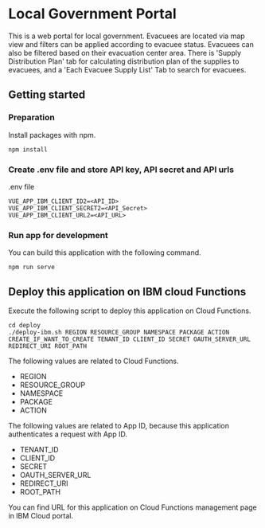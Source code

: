 Local Government Portal
=======================

This is a web portal for local government. Evacuees are located via map view and filters can be applied according to evacuee status. Evacuees can also be filtered based on their evacuation center area. There is 'Supply Distribution Plan' tab for calculating distribution plan of the supplies to evacuees, and a 'Each Evacuee Supply List' Tab to search for evacuees.


## Getting started

### Preparation

Install packages with npm.

```
npm install
```

### Create .env file and store API key, API secret and API urls

.env file
```
VUE_APP_IBM_CLIENT_ID2=<API_ID>
VUE_APP_IBM_CLIENT_SECRET2=<API_Secret>
VUE_APP_IBM_CLIENT_URL2=<API_URL>
```

### Run app for development

You can build this application with the following command.

```
npm run serve
```


## Deploy this application on IBM cloud Functions

Execute the following script to deploy this application on Cloud Functions.

```
cd deploy
./deploy-ibm.sh REGION RESOURCE_GROUP NAMESPACE PACKAGE ACTION CREATE_IF_WANT_TO_CREATE TENANT_ID CLIENT_ID SECRET OAUTH_SERVER_URL REDIRECT_URI ROOT_PATH

```

The following values are related to Cloud Functions.

* REGION
* RESOURCE_GROUP
* NAMESPACE
* PACKAGE
* ACTION

The following values are related to App ID, because this application authenticates a request with App ID.

* TENANT_ID
* CLIENT_ID
* SECRET
* OAUTH_SERVER_URL
* REDIRECT_URI
* ROOT_PATH


You can find URL for this application on Cloud Functions management page in IBM Cloud portal.




